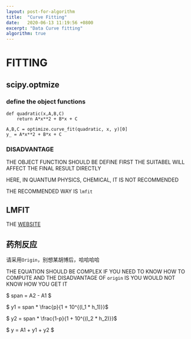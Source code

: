 ```yaml
---
layout: post-for-algorithm
title:  "Curve Fitting"
date:   2020-06-13 11:19:56 +0800
excerpt: "Data Curve fitting"
algorithm: true
---
```


# FITTING

## scipy.optmize

### define the object functions

```
def quadratic(x,A,B,C)
    return A*x**2 + B*x + C

A,B,C = optimize.curve_fit(quadratic, x, y)[0]
y_ = A*x**2 + B*x + C
```

### DISADVANTAGE

THE OBJECT FUNCTION SHOULD BE DEFINE FIRST
THE SUITABEL WILL AFFECT THE FINAL RESULT DIRECTLY

HERE, IN QUANTUM PHYSICS, CHEMICAL, IT IS NOT RECOMMENDED

THE RECOMMENDED WAY IS `lmfit`


## LMFIT

THE [WEBSITE](https://lmfit.github.io/lmfit-py/model.html)


## 药剂反应

请采用`Origin`，别想某胡博后，哈哈哈哈

THE EQUATION SHOULD BE COMPLEX IF YOU NEED TO KNOW HOW TO COMPUTE
AND THE DISADVANTAGE OF `origin` IS YOU WOULD NOT KNOW HOW YOU GET IT


$ span = A2 - A1 $

$ y1 = span * \frac{p}{1 +  10^{(l_1 * h_1)}}$


$ y2 = span * \frac{1-p}{1 +  10^{(l_2 * h_2)}}$

$ y = A1 + y1 + y2 $
